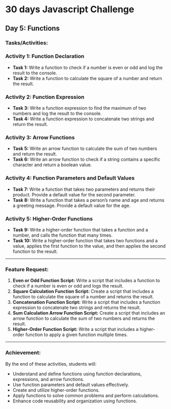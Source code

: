 # 30 days Javascript Challenge

## Day 5: Functions

### Tasks/Activities:


### Activity 1: Function Declaration

- **Task 1:** Write a function to check if a number is even or odd and log the result to the console.
- **Task 2:** Write a function to calculate the square of a number and return the result.

### Activity 2: Function Expression

- **Task 3:** Write a function expression to find the maximum of two numbers and log the result to the console.
- **Task 4:** Write a function expression to concatenate two strings and return the result.

### Activity 3: Arrow Functions

- **Task 5:** Write an arrow function to calculate the sum of two numbers and return the result.
- **Task 6:** Write an arrow function to check if a string contains a specific character and return a boolean value.

### Activity 4: Function Parameters and Default Values

- **Task 7:** Write a function that takes two parameters and returns their product. Provide a default value for the second parameter.
- **Task 8:** Write a function that takes a person’s name and age and returns a greeting message. Provide a default value for the age.

### Activity 5: Higher-Order Functions

- **Task 9:** Write a higher-order function that takes a function and a number, and calls the function that many times.
- **Task 10:** Write a higher-order function that takes two functions and a value, applies the first function to the value, and then applies the second function to the result.

---

### Feature Request:

1. **Even or Odd Function Script:** Write a script that includes a function to check if a number is even or odd and logs the result.
2. **Square Calculation Function Script:** Create a script that includes a function to calculate the square of a number and returns the result.
3. **Concatenation Function Script:** Write a script that includes a function expression to concatenate two strings and returns the result.
4. **Sum Calculation Arrow Function Script:** Create a script that includes an arrow function to calculate the sum of two numbers and returns the result.
5. **Higher-Order Function Script:** Write a script that includes a higher-order function to apply a given function multiple times.

---

### Achievement:

By the end of these activities, students will:

- Understand and define functions using function declarations, expressions, and arrow functions.
- Use function parameters and default values effectively.
- Create and utilize higher-order functions.
- Apply functions to solve common problems and perform calculations.
- Enhance code reusability and organization using functions.